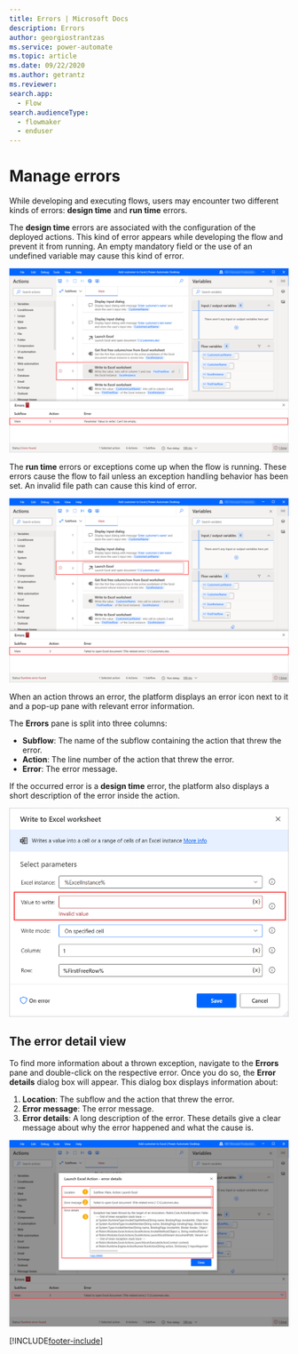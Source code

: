 ```yaml
---
title: Errors | Microsoft Docs
description: Errors
author: georgiostrantzas
ms.service: power-automate
ms.topic: article
ms.date: 09/22/2020
ms.author: getrantz
ms.reviewer:
search.app: 
  - Flow
search.audienceType: 
  - flowmaker
  - enduser
---
```


# Manage errors



While developing and executing flows, users may encounter two different kinds of errors: **design time** and **run time** errors.

The **design time** errors are associated with the configuration of the deployed actions. This kind of error appears while developing the flow and prevent it from running. An empty mandatory field or the use of an undefined variable may cause this kind of error.

![A design time error.](media\errors\design-time-error.png)

The **run time** errors or exceptions come up when the flow is running. These errors cause the flow to fail unless an exception handling behavior has been set. An invalid file path can cause this kind of error. 

![A run time error.](media\errors\run-time-error.png)

When an action throws an error, the platform displays an error icon next to it and a pop-up pane with relevant error information. 

The **Errors** pane is split into three columns:

- **Subflow**: The name of the subflow containing the action that threw the error.
- **Action**: The line number of the action that threw the error.
- **Error**: The error message.

If the occurred error is a **design time** error, the platform also displays a short description of the error inside the action. 

![An error description inside an action.](media\errors\error-action.png)

## The error detail view

To find more information about a thrown exception, navigate to the **Errors** pane and double-click on the respective error. Once you do so, the **Error details** dialog box will appear. This dialog box displays information about:

1. **Location**: The subflow and the action that threw the error.
2. **Error message**: The error message.
3. **Error details**: A long description of the error. These details give a clear message about why the error happened and what the cause is.

![The Error details dialog box](media\error-detail-view\error-details.png)

[!INCLUDE[footer-include](../includes/footer-banner.md)]